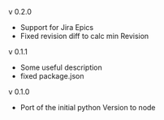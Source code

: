 v 0.2.0
  - Support for Jira Epics
  - Fixed revision diff to calc min Revision

v 0.1.1
  - Some useful description
  - fixed package.json

v 0.1.0
  - Port of the initial python Version to node

